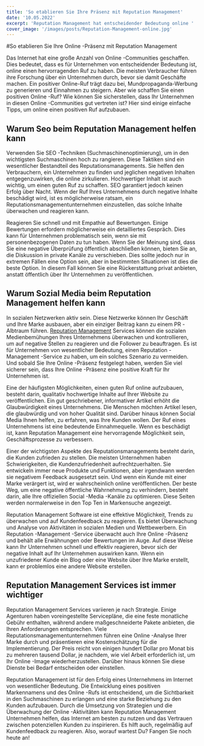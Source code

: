 ```yaml
---
title: 'So etablieren Sie Ihre Präsenz mit Reputation Management'
date: '10.05.2022'
excerpt: 'Reputation Management hat entscheidender Bedeutung online '
cover_image: '/images/posts/Reputation-Management-online.jpg'
---
```


#So etablieren Sie Ihre Online -Präsenz mit Reputation Management

Das Internet hat eine große Anzahl von Online -Communities geschaffen. Dies bedeutet, dass es für Unternehmen von entscheidender Bedeutung ist, online einen hervorragenden Ruf zu haben. Die meisten Verbraucher führen ihre Forschung über ein Unternehmen durch, bevor sie damit Geschäfte machen. Ein positiver Online-Ruf trägt dazu bei, Mundpropaganda-Werbung zu generieren und Einnahmen zu steigern. Aber wie schaffen Sie einen positiven Online -Ruf? Wie können Sie sicherstellen, dass Ihr Unternehmen in diesen Online -Communities gut vertreten ist? Hier sind einige einfache Tipps, um online einen positiven Ruf aufzubauen.

## Warum Seo beim Reputation Management helfen kann

Verwenden Sie SEO -Techniken (Suchmaschinenoptimierung), um in den wichtigsten Suchmaschinen hoch zu rangieren. Diese Taktiken sind ein wesentlicher Bestandteil des Reputationsmanagements. Sie helfen den Verbrauchern, ein Unternehmen zu finden und jeglichen negativen Inhalten entgegenzuwirken, die online zirkulieren. Hochwertiger Inhalt ist auch wichtig, um einen guten Ruf zu schaffen. SEO garantiert jedoch keinen Erfolg über Nacht. Wenn der Ruf Ihres Unternehmens durch negative Inhalte beschädigt wird, ist es möglicherweise ratsam, ein Reputationsmanagementunternehmen einzustellen, das solche Inhalte überwachen und reagieren kann.

Reagieren Sie schnell und mit Empathie auf Bewertungen. Einige Bewertungen erfordern möglicherweise ein detailliertes Gespräch. Dies kann für Unternehmen problematisch sein, wenn sie mit personenbezogenen Daten zu tun haben. Wenn Sie der Meinung sind, dass Sie eine negative Überprüfung öffentlich abschließen können, bieten Sie an, die Diskussion in private Kanäle zu verschieben. Dies sollte jedoch nur in extremen Fällen eine Option sein, aber in bestimmten Situationen ist dies die beste Option. In diesem Fall können Sie eine Rückerstattung privat anbieten, anstatt öffentlich über Ihr Unternehmen zu veröffentlichen.

## Warum Sozial Media beim Reputation Management helfen kann

In sozialen Netzwerken aktiv sein. Diese Netzwerke können Ihr Geschäft und Ihre Marke ausbauen, aber ein einziger Beitrag kann zu einem PR -Albtraum führen. [Reputation Management](https://vertriebsnachrichten.de/reputation-management-es-ist-wichtig-ihren-ruf-zu-schuetzen/) Services können die sozialen Medienbemühungen Ihres Unternehmens überwachen und kontrollieren, um auf negative Stellen zu reagieren und die Follower zu beauftragen. Es ist für Unternehmen von wesentlicher Bedeutung, einen Reputation -Management -Service zu haben, um ein solches Szenario zu vermeiden. Und sobald Sie Ihre Online -Präsenz festgelegt haben, werden Sie viel sicherer sein, dass Ihre Online -Präsenz eine positive Kraft für Ihr Unternehmen ist.

Eine der häufigsten Möglichkeiten, einen guten Ruf online aufzubauen, besteht darin, qualitativ hochwertige Inhalte auf Ihrer Website zu veröffentlichen. Ein gut geschriebener, informativer Artikel erhöht die Glaubwürdigkeit eines Unternehmens. Die Menschen möchten Artikel lesen, die glaubwürdig und von hoher Qualität sind. Darüber hinaus können Social Media Ihnen helfen, zu erfahren, was Ihre Kunden wollen. Der Ruf eines Unternehmens ist eine bedeutende Einnahmequelle. Wenn es beschädigt ist, kann Reputation Management eine hervorragende Möglichkeit sein, Geschäftsprozesse zu verbessern.

Einer der wichtigsten Aspekte des Reputationsmanagements besteht darin, die Kunden zufrieden zu stellen. Die meisten Unternehmen haben Schwierigkeiten, die Kundenzufriedenheit aufrechtzuerhalten. Sie entwickeln immer neue Produkte und Funktionen, aber irgendwann werden sie negativem Feedback ausgesetzt sein. Und wenn ein Kunde mit einer Marke verärgert ist, wird er wahrscheinlich online veröffentlichen. Der beste Weg, um eine negative öffentliche Wahrnehmung zu verhindern, besteht darin, alle Ihre offiziellen Social -Media -Kanäle zu optimieren. Diese Seiten werden normalerweise in den Top Ten in Markensuche angezeigt.

Reputation Management Software ist eine effektive Möglichkeit, Trends zu überwachen und auf Kundenfeedback zu reagieren. Es bietet Überwachung und Analyse von Aktivitäten in sozialen Medien und Wettbewerbern. Ein Reputation -Management -Service überwacht auch Ihre Online -Präsenz und behält alle Erwähnungen oder Bewertungen im Auge. Auf diese Weise kann Ihr Unternehmen schnell und effektiv reagieren, bevor sich der negative Inhalt auf Ihr Unternehmen auswirken kann. Wenn ein unzufriedener Kunde ein Blog oder eine Website über Ihre Marke erstellt, kann er problemlos eine andere Website erstellen.

## Reputation Management Services ist immer wichtiger

Reputation Management Services variieren je nach Strategie. Einige Agenturen haben voreingestellte Servicepläne, die eine feste monatliche Gebühr enthalten, während andere maßgeschneiderte Pakete anbieten, die Ihren Anforderungen entsprechen. Viele Reputationsmanagementunternehmen führen eine Online -Analyse Ihrer Marke durch und präsentieren eine Kostenschätzung für die Implementierung. Der Preis reicht von einigen hundert Dollar pro Monat bis zu mehreren tausend Dollar, je nachdem, wie viel Arbeit erforderlich ist, um Ihr Online -Image wiederherzustellen. Darüber hinaus können Sie diese Dienste bei Bedarf entscheiden oder einstellen.

Reputation Management ist für den Erfolg eines Unternehmens im Internet von wesentlicher Bedeutung. Die Entwicklung eines positiven Markennamens und des Online -Rufs ist entscheidend, um die Sichtbarkeit in den Suchmaschinen zu erlangen und eine starke Beziehung zu den Kunden aufzubauen. Durch die Umsetzung von Strategien und die Überwachung der Online -Aktivitäten kann Reputation Management Unternehmen helfen, das Internet am besten zu nutzen und das Vertrauen zwischen potenziellen Kunden zu inspirieren. Es hilft auch, regelmäßig auf Kundenfeedback zu reagieren. Also, worauf wartest Du? Fangen Sie noch heute an!
